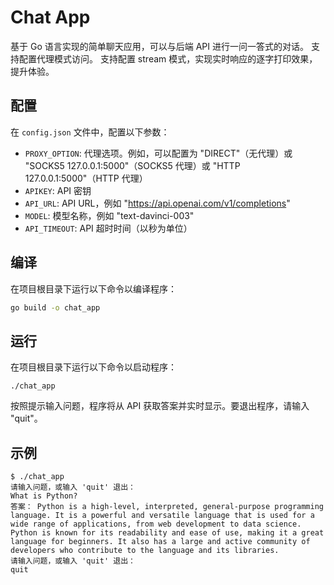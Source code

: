 # Chat App

基于 Go 语言实现的简单聊天应用，可以与后端 API 进行一问一答式的对话。
支持配置代理模式访问。
支持配置 stream 模式，实现实时响应的逐字打印效果，提升体验。

## 配置

在 `config.json` 文件中，配置以下参数：

- `PROXY_OPTION`: 代理选项。例如，可以配置为 "DIRECT"（无代理）或 "SOCKS5 127.0.0.1:5000"（SOCKS5 代理）或 "HTTP 127.0.0.1:5000"（HTTP 代理）
- `APIKEY`: API 密钥
- `API_URL`: API URL，例如 "https://api.openai.com/v1/completions"
- `MODEL`: 模型名称，例如 "text-davinci-003"
- `API_TIMEOUT`: API 超时时间（以秒为单位）

## 编译

在项目根目录下运行以下命令以编译程序：

```sh
go build -o chat_app
```

## 运行

在项目根目录下运行以下命令以启动程序：

```
./chat_app
```

按照提示输入问题，程序将从 API 获取答案并实时显示。要退出程序，请输入 "quit"。

## 示例
```
$ ./chat_app
请输入问题，或输入 'quit' 退出：
What is Python?
答案： Python is a high-level, interpreted, general-purpose programming language. It is a powerful and versatile language that is used for a wide range of applications, from web development to data science. Python is known for its readability and ease of use, making it a great language for beginners. It also has a large and active community of developers who contribute to the language and its libraries.
请输入问题，或输入 'quit' 退出：
quit
```
